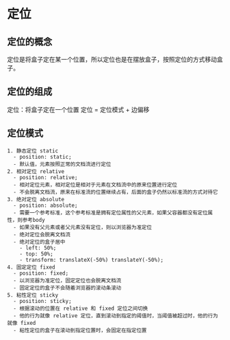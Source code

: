 # 定位
## 定位的概念
定位是将盒子定在某一个位置，所以定位也是在摆放盒子，按照定位的方式移动盒子。
## 定位的组成
定位：将盒子定在一个位置
    定位 = 定位模式 + 边偏移
## 定位模式
    1. 静态定位 static
      - position: static;
      - 默认值，元素按照正常的文档流进行定位
    2. 相对定位 relative
      - position: relative;
      - 相对定位元素，相对定位是相对于元素在文档流中的原来位置进行定位
      - 不会脱离文档流，原来在标准流的位置继续占有，后面的盒子仍然以标准流的方式对待它
    3. 绝对定位 absolute
      - position: absolute;
      - 需要一个参考标准，这个参考标准是拥有定位属性的父元素，如果父容器都没有定位属性，则参考body
      - 如果没有父元素或者父元素没有定位，则以浏览器为准定位
      - 绝对定位会脱离文档流
      - 绝对定位的盒子居中
        - left: 50%;
        - top: 50%;
        - transform: translateX(-50%) translateY(-50%);
    4. 固定定位 fixed
      - position: fixed;
      - 以浏览器为准定位，固定定位也会脱离文档流
      - 固定定位的盒子不会随着浏览器的滚动条滚动
    5. 粘性定位 sticky
      - position: sticky;
      - 根据滚动的位置在 relative 和 fixed 定位之间切换
      - 他的行为就像 relative 定位，直到滚动到指定的阈值时，当阈值被超过时，他的行为就像 fixed
      - 粘性定位的盒子在滚动到指定位置时，会固定在指定位置
